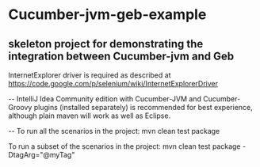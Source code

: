 Cucumber-jvm-geb-example
==

skeleton project for demonstrating the integration between Cucumber-jvm and Geb
--
InternetExplorer driver is required as described at https://code.google.com/p/selenium/wiki/InternetExplorerDriver

--
IntelliJ Idea Community edition with Cucumber-JVM and Cucumber-Groovy plugins (installed separately) is recommended for best experience, although plain maven will work as well as Eclipse.

--
To run all the scenarios in the project: 
mvn clean test package

To run a subset of the scenarios in the project: 
mvn clean test package -DtagArg="@myTag"